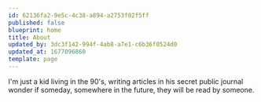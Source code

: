 ```yaml
---
id: 62136fa2-9e5c-4c38-a894-a2753f02f5ff
published: false
blueprint: home
title: About
updated_by: 3dc3f142-994f-4ab8-a7e1-c6b36f0524d0
updated_at: 1677096860
template: page
---
```

I'm just a kid living in the 90's, writing articles in his secret public journal wonder if someday, somewhere in the future, they will be read by someone.
